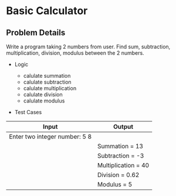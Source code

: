 # Basic Calculator

## Problem Details

Write a program taking 2 numbers from user. Find sum, subtraction, multiplication, division, modulus between the 2 numbers.

- Logic

  - calulate summation
  - calulate subtraction
  - calulate multiplication
  - calulate division
  - calulate modulus

- Test Cases

| Input                         | Output              |
| ----------------------------- | ------------------- |
| Enter two integer number: 5 8 |                     |
|                               | Summation = 13      |
|                               | Subtraction = -3    |
|                               | Multiplication = 40 |
|                               | Division = 0.62     |
|                               | Modulus = 5         |
